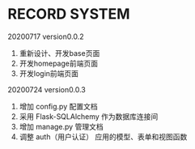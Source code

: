 <!--
 * @Descripttion: 
 * @version: 
 * @Author: Zefeng Neo Zhu
 * @Date: 2020-07-24 15:30:55
 * @LastEditors: Zefeng Neo Zhu
 * @LastEditTime: 2020-07-24 16:49:58
--> 
# RECORD SYSTEM

20200717 version0.0.2
1. 重新设计、开发base页面
2. 开发homepage前端页面
3. 开发login前端页面

20200724 version0.0.3
1. 增加 config.py 配置文档
2. 采用 Flask-SQLAlchemy 作为数据库连接间
3. 增加 manage.py 管理文档
4. 调整 auth（用户认证） 应用的模型、表单和视图函数